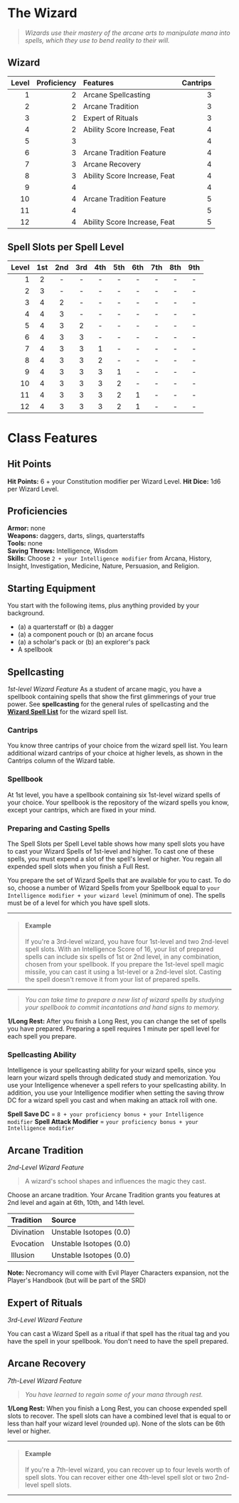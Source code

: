 # The Wizard

> *Wizards use their mastery of the arcane arts to manipulate mana into spells, which they use to bend reality to their will.*

## Wizard

| Level | Proficiency | Features                     | Cantrips |
| ----: | ----------: | :--------------------------- | -------: |
|     1 |           2 | Arcane Spellcasting          |        3 |
|     2 |           2 | Arcane Tradition             |        3 |
|     3 |           2 | Expert of Rituals            |        3 |
|     4 |           2 | Ability Score Increase, Feat |        4 |
|     5 |           3 |                              |        4 |
|     6 |           3 | Arcane Tradition Feature     |        4 |
|     7 |           3 | Arcane Recovery              |        4 |
|     8 |           3 | Ability Score Increase, Feat |        4 |
|     9 |           4 |                              |        4 |
|    10 |           4 | Arcane Tradition Feature     |        5 |
|    11 |           4 |                              |        5 |
|    12 |           4 | Ability Score Increase, Feat |        5 |

## Spell Slots per Spell Level

| Level |  1st  |  2nd  |  3rd  |  4th  |  5th  |  6th  |  7th  |  8th  |  9th  |
| ----: | :---: | :---: | :---: | :---: | :---: | :---: | :---: | :---: | :---: |
|     1 |   2   |   -   |   -   |   -   |   -   |   -   |   -   |   -   |   -   |
|     2 |   3   |   -   |   -   |   -   |   -   |   -   |   -   |   -   |   -   |
|     3 |   4   |   2   |   -   |   -   |   -   |   -   |   -   |   -   |   -   |
|     4 |   4   |   3   |   -   |   -   |   -   |   -   |   -   |   -   |   -   |
|     5 |   4   |   3   |   2   |   -   |   -   |   -   |   -   |   -   |   -   |
|     6 |   4   |   3   |   3   |   -   |   -   |   -   |   -   |   -   |   -   |
|     7 |   4   |   3   |   3   |   1   |   -   |   -   |   -   |   -   |   -   |
|     8 |   4   |   3   |   3   |   2   |   -   |   -   |   -   |   -   |   -   |
|     9 |   4   |   3   |   3   |   3   |   1   |   -   |   -   |   -   |   -   |
|    10 |   4   |   3   |   3   |   3   |   2   |   -   |   -   |   -   |   -   |
|    11 |   4   |   3   |   3   |   3   |   2   |   1   |   -   |   -   |   -   |
|    12 |   4   |   3   |   3   |   3   |   2   |   1   |   -   |   -   |   -   |

# Class Features

## Hit Points
**Hit Points:** 6 + your Constitution modifier per Wizard Level.
**Hit Dice:** 1d6 per Wizard Level. 

## Proficiencies
**Armor:** none  
**Weapons:** daggers, darts, slings, quarterstaffs  
**Tools:** none  
**Saving Throws:** Intelligence, Wisdom  
**Skills:** Choose `2 + your Intelligence modifier` from Arcana, History, Insight, Investigation, Medicine, Nature, Persuasion, and Religion.

## Starting Equipment
You start with the following items, plus anything provided by your background.

* (a) a quarterstaff or (b) a dagger
* (a) a component pouch or (b) an arcane focus
* (a) a scholar's pack or (b) an explorer's pack
* A spellbook

## Spellcasting
*1st-level Wizard Feature*
As a student of arcane magic, you have a spellbook containing spells that show the first glimmerings of your true power. See **spellcasting** for the general rules of spellcasting and the [**Wizard Spell List**](https://github.com/plurb/Pluto-s-Generic-Fantasy-RPG-Unstable-Isotopes/blob/main/Spells/Wizard%20Spell%20List.md) for the wizard spell list.

### Cantrips
You know three cantrips of your choice from the wizard spell list. You learn additional wizard cantrips of your choice at higher levels, as shown in the Cantrips column of the Wizard table.

### Spellbook
At 1st level, you have a spellbook containing six 1st-level wizard spells of your choice. Your spellbook is the repository of the wizard spells you know, except your cantrips, which are fixed in your mind.

### Preparing and Casting Spells
The Spell Slots per Spell Level table shows how many spell slots you have to cast your Wizard Spells of 1st-level and higher. To cast one of these spells, you must expend a slot of the spell's level or higher. You regain all expended spell slots when you finish a Full Rest.

You prepare the set of Wizard Spells that are available for you to cast. To do so, choose a number of Wizard Spells from your Spellbook equal to `your Intelligence modifier + your wizard level` (minimum of one). The spells must be of a level for which you have spell slots.

___
> #### Example
> If you're a 3rd-level wizard, you have four 1st-level and two 2nd-level spell slots. With an Intelligence Score of 16, your list of prepared spells can include six spells of 1st or 2nd level, in any combination, chosen from your spellbook. If you prepare the 1st-level spell magic missile, you can cast it using a 1st-level or a 2nd-level slot. Casting the spell doesn't remove it from your list of prepared spells.
___

> *You can take time to prepare a new list of wizard spells by studying your spellbook to commit incantations and hand signs to memory.*

**1/Long Rest:** After you finish a Long Rest, you can change the set of spells you have prepared. Preparing a spell requires 1 minute per spell level for each spell you prepare.

### Spellcasting Ability
Intelligence is your spellcasting ability for your wizard spells, since you learn your wizard spells through dedicated study and memorization. You use your Intelligence whenever a spell refers to your spellcasting ability. In addition, you use your Intelligence modifier when setting the saving throw DC for a wizard spell you cast and when making an attack roll with one.

**Spell Save DC** = `8 + your proficiency bonus + your Intelligence modifier`
**Spell Attack Modifier** = `your proficiency bonus + your Intelligence modifier`

## Arcane Tradition
*2nd-Level Wizard Feature*

> A wizard's school shapes and influences the magic they cast.

Choose an arcane tradition. Your Arcane Tradition grants you features at 2nd level and again at 6th, 10th, and 14th level.

| Tradition   | Source                  |
| :---------- | :---------------------- |
| Divination  | Unstable Isotopes (0.0) |
| Evocation   | Unstable Isotopes (0.0) |
| Illusion    | Unstable Isotopes (0.0) |

**Note:** Necromancy will come with Evil Player Characters expansion, not the Player's Handbook (but will be part of the SRD)

## Expert of Rituals
*3rd-Level Wizard Feature*

You can cast a Wizard Spell as a ritual if that spell has the ritual tag and you have the spell in your spellbook. You don't need to have the spell prepared.

## Arcane Recovery
*7th-Level Wizard Feature*

> *You have learned to regain some of your mana through rest.*

**1/Long Rest:** When you finish a Long Rest, you can choose expended spell slots to recover. The spell slots can have a combined level that is equal to or less than half your wizard level (rounded up). None of the slots can be 6th level or higher.

___
> #### Example
> If you're a 7th-level wizard, you can recover up to four levels worth of spell slots. You can recover either one 4th-level spell slot or two 2nd-level spell slots.
___




